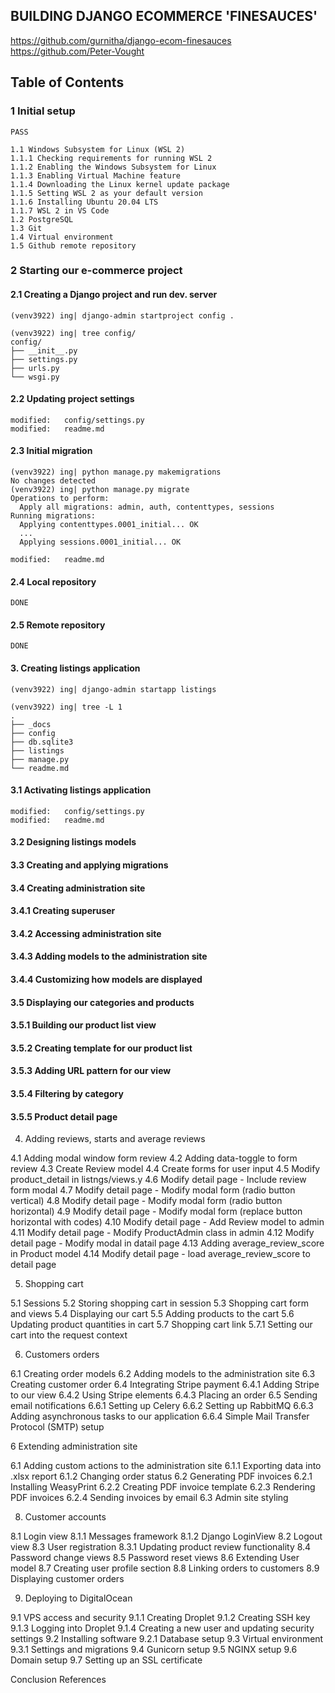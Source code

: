 ## BUILDING DJANGO ECOMMERCE 'FINESAUCES'

https://github.com/gurnitha/django-ecom-finesauces
https://github.com/Peter-Vought

## Table of Contents

### 1 Initial setup

	PASS

	1.1 Windows Subsystem for Linux (WSL 2)
	1.1.1 Checking requirements for running WSL 2
	1.1.2 Enabling the Windows Subsystem for Linux
	1.1.3 Enabling Virtual Machine feature
	1.1.4 Downloading the Linux kernel update package
	1.1.5 Setting WSL 2 as your default version
	1.1.6 Installing Ubuntu 20.04 LTS
	1.1.7 WSL 2 in VS Code
	1.2 PostgreSQL
	1.3 Git
	1.4 Virtual environment
	1.5 Github remote repository

### 2 Starting our e-commerce project

#### 2.1 Creating a Django project and run dev. server

	(venv3922) ing| django-admin startproject config .

	(venv3922) ing| tree config/
	config/
	├── __init__.py
	├── settings.py
	├── urls.py
	└── wsgi.py

#### 2.2 Updating project settings

	modified:   config/settings.py
	modified:   readme.md

#### 2.3 Initial migration

	(venv3922) ing| python manage.py makemigrations
	No changes detected
	(venv3922) ing| python manage.py migrate
	Operations to perform:
	  Apply all migrations: admin, auth, contenttypes, sessions
	Running migrations:
	  Applying contenttypes.0001_initial... OK
	  ...
	  Applying sessions.0001_initial... OK

	modified:   readme.md

#### 2.4 Local repository

	DONE

#### 2.5 Remote repository

	DONE

#### 3. Creating listings application

	(venv3922) ing| django-admin startapp listings

	(venv3922) ing| tree -L 1
	.
	├── _docs
	├── config
	├── db.sqlite3
	├── listings
	├── manage.py
	└── readme.md

#### 3.1 Activating listings application

	modified:   config/settings.py
	modified:   readme.md

#### 3.2 Designing listings models
#### 3.3 Creating and applying migrations

#### 3.4 Creating administration site
#### 3.4.1 Creating superuser
#### 3.4.2 Accessing administration site
#### 3.4.3 Adding models to the administration site
#### 3.4.4 Customizing how models are displayed

#### 3.5 Displaying our categories and products
#### 3.5.1 Building our product list view
#### 3.5.2 Creating template for our product list
#### 3.5.3 Adding URL pattern for our view
#### 3.5.4 Filtering by category
#### 3.5.5 Product detail page

4. Adding reviews, starts and average reviews

4.1 Adding modal window form review
4.2 Adding data-toggle to form review
4.3 Create Review model
4.4 Create forms for user input
4.5 Modify product_detail in listngs/views.y
4.6 Modify detail page - Include review form modal
4.7 Modify detail page - Modify modal form (radio button vertical)
4.8 Modify detail page - Modify modal form (radio button horizontal)
4.9 Modify detail page - Modify modal form (replace button horizontal with codes)
4.10 Modify detail page - Add Review model to admin
4.11 Modify detail page - Modify ProductAdmin class in admin
4.12 Modify detail page - Modify modal in datail page
4.13 Adding average_review_score in Product model
4.14 Modify detail page - load average_review_score to detail page

5. Shopping cart

5.1 Sessions
5.2 Storing shopping cart in session
5.3 Shopping cart form and views
5.4 Displaying our cart
5.5 Adding products to the cart
5.6 Updating product quantities in cart
5.7 Shopping cart link
5.7.1 Setting our cart into the request context

6. Customers orders

6.1 Creating order models
6.2 Adding models to the administration site
6.3 Creating customer order
6.4 Integrating Stripe payment
6.4.1 Adding Stripe to our view
6.4.2 Using Stripe elements
6.4.3 Placing an order
6.5 Sending email notifications
6.6.1 Setting up Celery
6.6.2 Setting up RabbitMQ
6.6.3 Adding asynchronous tasks to our application
6.6.4 Simple Mail Transfer Protocol (SMTP) setup

6 Extending administration site

6.1 Adding custom actions to the administration site
6.1.1 Exporting data into .xlsx report
6.1.2 Changing order status
6.2 Generating PDF invoices
6.2.1 Installing WeasyPrint
6.2.2 Creating PDF invoice template
6.2.3 Rendering PDF invoices
6.2.4 Sending invoices by email
6.3 Admin site styling

8. Customer accounts

8.1 Login view
8.1.1 Messages framework
8.1.2 Django LoginView
8.2 Logout view
8.3 User registration
8.3.1 Updating product review functionality
8.4 Password change views
8.5 Password reset views
8.6 Extending User model
8.7 Creating user profile section
8.8 Linking orders to customers
8.9 Displaying customer orders

9. Deploying to DigitalOcean

9.1 VPS access and security
9.1.1 Creating Droplet
9.1.2 Creating SSH key
9.1.3 Logging into Droplet
9.1.4 Creating a new user and updating security settings
9.2 Installing software
9.2.1 Database setup
9.3 Virtual environment
9.3.1 Settings and migrations
9.4 Gunicorn setup
9.5 NGINX setup
9.6 Domain setup
9.7 Setting up an SSL certificate

Conclusion
References 


